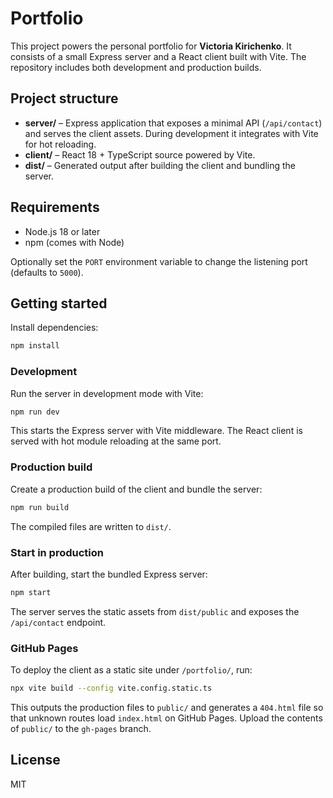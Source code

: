 # Portfolio

This project powers the personal portfolio for **Victoria Kirichenko**. It consists of a small Express server and a React client built with Vite. The repository includes both development and production builds.

## Project structure

- **server/** – Express application that exposes a minimal API (`/api/contact`) and serves the client assets. During development it integrates with Vite for hot reloading.
- **client/** – React 18 + TypeScript source powered by Vite.
- **dist/** – Generated output after building the client and bundling the server.

## Requirements

- Node.js 18 or later
- npm (comes with Node)

Optionally set the `PORT` environment variable to change the listening port (defaults to `5000`).

## Getting started

Install dependencies:

```bash
npm install
```

### Development

Run the server in development mode with Vite:

```bash
npm run dev
```

This starts the Express server with Vite middleware. The React client is served with hot module reloading at the same port.

### Production build

Create a production build of the client and bundle the server:

```bash
npm run build
```

The compiled files are written to `dist/`.

### Start in production

After building, start the bundled Express server:

```bash
npm start
```

The server serves the static assets from `dist/public` and exposes the `/api/contact` endpoint.

### GitHub Pages

To deploy the client as a static site under `/portfolio/`, run:

```bash
npx vite build --config vite.config.static.ts
```

This outputs the production files to `public/` and generates a `404.html` file so
that unknown routes load `index.html` on GitHub Pages. Upload the contents of
`public/` to the `gh-pages` branch.

## License

MIT

